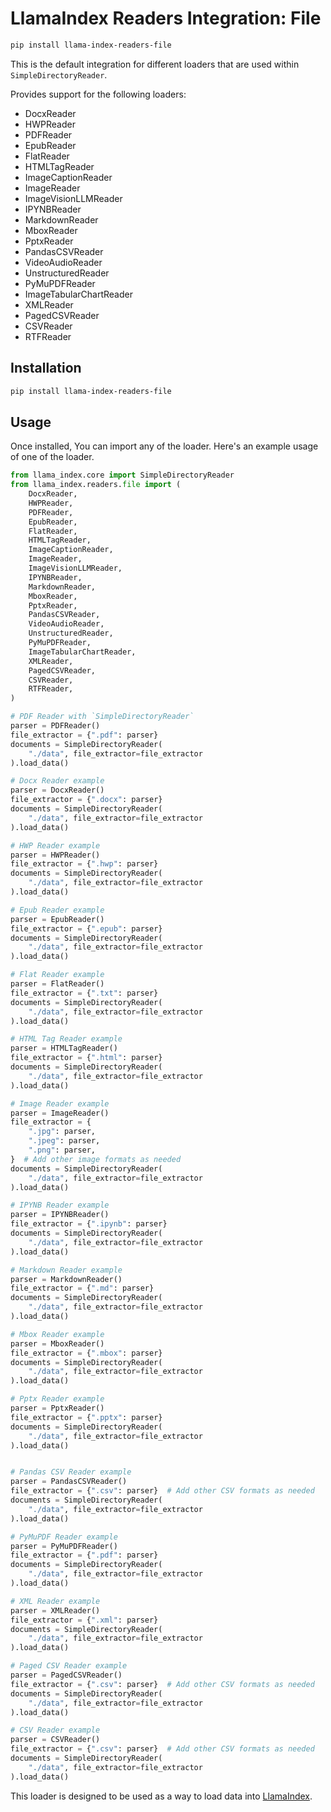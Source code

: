 # LlamaIndex Readers Integration: File

```bash
pip install llama-index-readers-file
```

This is the default integration for different loaders that are used within `SimpleDirectoryReader`.

Provides support for the following loaders:

- DocxReader
- HWPReader
- PDFReader
- EpubReader
- FlatReader
- HTMLTagReader
- ImageCaptionReader
- ImageReader
- ImageVisionLLMReader
- IPYNBReader
- MarkdownReader
- MboxReader
- PptxReader
- PandasCSVReader
- VideoAudioReader
- UnstructuredReader
- PyMuPDFReader
- ImageTabularChartReader
- XMLReader
- PagedCSVReader
- CSVReader
- RTFReader

## Installation

```bash
pip install llama-index-readers-file
```

## Usage

Once installed, You can import any of the loader. Here's an example usage of one of the loader.

```python
from llama_index.core import SimpleDirectoryReader
from llama_index.readers.file import (
    DocxReader,
    HWPReader,
    PDFReader,
    EpubReader,
    FlatReader,
    HTMLTagReader,
    ImageCaptionReader,
    ImageReader,
    ImageVisionLLMReader,
    IPYNBReader,
    MarkdownReader,
    MboxReader,
    PptxReader,
    PandasCSVReader,
    VideoAudioReader,
    UnstructuredReader,
    PyMuPDFReader,
    ImageTabularChartReader,
    XMLReader,
    PagedCSVReader,
    CSVReader,
    RTFReader,
)

# PDF Reader with `SimpleDirectoryReader`
parser = PDFReader()
file_extractor = {".pdf": parser}
documents = SimpleDirectoryReader(
    "./data", file_extractor=file_extractor
).load_data()

# Docx Reader example
parser = DocxReader()
file_extractor = {".docx": parser}
documents = SimpleDirectoryReader(
    "./data", file_extractor=file_extractor
).load_data()

# HWP Reader example
parser = HWPReader()
file_extractor = {".hwp": parser}
documents = SimpleDirectoryReader(
    "./data", file_extractor=file_extractor
).load_data()

# Epub Reader example
parser = EpubReader()
file_extractor = {".epub": parser}
documents = SimpleDirectoryReader(
    "./data", file_extractor=file_extractor
).load_data()

# Flat Reader example
parser = FlatReader()
file_extractor = {".txt": parser}
documents = SimpleDirectoryReader(
    "./data", file_extractor=file_extractor
).load_data()

# HTML Tag Reader example
parser = HTMLTagReader()
file_extractor = {".html": parser}
documents = SimpleDirectoryReader(
    "./data", file_extractor=file_extractor
).load_data()

# Image Reader example
parser = ImageReader()
file_extractor = {
    ".jpg": parser,
    ".jpeg": parser,
    ".png": parser,
}  # Add other image formats as needed
documents = SimpleDirectoryReader(
    "./data", file_extractor=file_extractor
).load_data()

# IPYNB Reader example
parser = IPYNBReader()
file_extractor = {".ipynb": parser}
documents = SimpleDirectoryReader(
    "./data", file_extractor=file_extractor
).load_data()

# Markdown Reader example
parser = MarkdownReader()
file_extractor = {".md": parser}
documents = SimpleDirectoryReader(
    "./data", file_extractor=file_extractor
).load_data()

# Mbox Reader example
parser = MboxReader()
file_extractor = {".mbox": parser}
documents = SimpleDirectoryReader(
    "./data", file_extractor=file_extractor
).load_data()

# Pptx Reader example
parser = PptxReader()
file_extractor = {".pptx": parser}
documents = SimpleDirectoryReader(
    "./data", file_extractor=file_extractor
).load_data()


# Pandas CSV Reader example
parser = PandasCSVReader()
file_extractor = {".csv": parser}  # Add other CSV formats as needed
documents = SimpleDirectoryReader(
    "./data", file_extractor=file_extractor
).load_data()

# PyMuPDF Reader example
parser = PyMuPDFReader()
file_extractor = {".pdf": parser}
documents = SimpleDirectoryReader(
    "./data", file_extractor=file_extractor
).load_data()

# XML Reader example
parser = XMLReader()
file_extractor = {".xml": parser}
documents = SimpleDirectoryReader(
    "./data", file_extractor=file_extractor
).load_data()

# Paged CSV Reader example
parser = PagedCSVReader()
file_extractor = {".csv": parser}  # Add other CSV formats as needed
documents = SimpleDirectoryReader(
    "./data", file_extractor=file_extractor
).load_data()

# CSV Reader example
parser = CSVReader()
file_extractor = {".csv": parser}  # Add other CSV formats as needed
documents = SimpleDirectoryReader(
    "./data", file_extractor=file_extractor
).load_data()
```

This loader is designed to be used as a way to load data into [LlamaIndex](https://github.com/run-llama/llama_index/).
